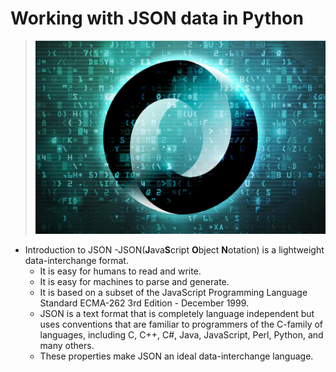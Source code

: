 # **Working with JSON data in Python**

> ![json image](image.png)

- Introduction to JSON
  -JSON(**J**ava**S**cript **O**bject **N**otation) is a lightweight data-interchange format.
  - It is easy for humans to read and write.
  - It is easy for machines to parse and generate.
  - It is based on a subset of the JavaScript Programming Language Standard ECMA-262 3rd Edition - December 1999.
  - JSON is a text format that is completely language independent but uses conventions that are familiar to programmers of the C-family of languages, including C, C++, C#, Java, JavaScript, Perl, Python, and many others.
  - These properties make JSON an ideal data-interchange language.
